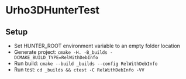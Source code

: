 # Urho3DHunterTest

## Setup
* Set HUNTER_ROOT environment variable to an empty folder location
* Generate project: `cmake -H. -B_builds -DCMAKE_BUILD_TYPE=RelWithDebInfo`
* Run build: `cmake --build _builds --config RelWithDebInfo`
* Run test: `cd _builds && ctest -C RelWithDebInfo -VV`
